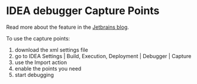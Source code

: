 # IDEA debugger Capture Points


Read more about the feature in the [Jetbrains blog](https://blog.jetbrains.com/idea/2017/02/intellij-idea-2017-1-eap-extends-debugger-with-async-stacktraces/).

To use the capture points:
 1. download the xml settings file
 2. go to IDEA Settings | Build, Execution, Deployment | Debugger | Capture
 3. use the Import action
 4. enable the points you need
 5. start debugging


